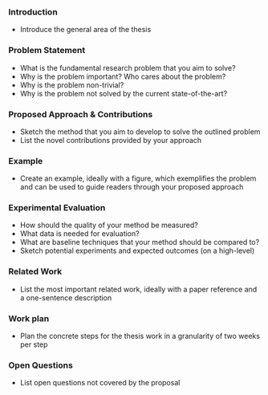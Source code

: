 ### Introduction
 * Introduce the general area of the thesis

### Problem Statement

 * What is the fundamental research problem that you aim to solve?
 * Why is the problem important? Who cares about the problem?
 * Why is the problem non-trivial?
 * Why is the problem not solved by the current state-of-the-art?
 
### Proposed Approach & Contributions
 * Sketch the method that you aim to develop to solve the outlined problem
 * List the novel contributions provided by your approach

### Example
 * Create an example, ideally with a figure, which exemplifies the problem and can be used to guide readers through your proposed approach

### Experimental Evaluation
 * How should the quality of your method be measured?
 * What data is needed for evaluation?
 * What are baseline techniques that your method should be compared to?
 * Sketch potential experiments and expected outcomes (on a high-level)

### Related Work
 * List the most important related work, ideally with a paper reference and a one-sentence description

### Work plan
 * Plan the concrete steps for the thesis work in a granularity of two weeks per step

### Open Questions
 * List open questions not covered by the proposal

